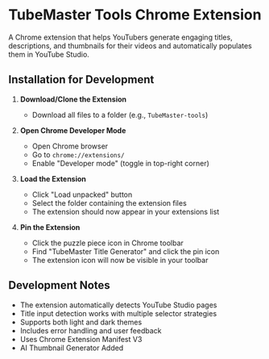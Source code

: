 # TubeMaster Tools Chrome Extension

A Chrome extension that helps YouTubers generate engaging titles, descriptions, and thumbnails for their videos and automatically populates them in YouTube Studio.

## Installation for Development

1. **Download/Clone the Extension**
   - Download all files to a folder (e.g., `TubeMaster-tools`)

2. **Open Chrome Developer Mode**
   - Open Chrome browser
   - Go to `chrome://extensions/`
   - Enable "Developer mode" (toggle in top-right corner)

3. **Load the Extension**
   - Click "Load unpacked" button
   - Select the folder containing the extension files
   - The extension should now appear in your extensions list

4. **Pin the Extension**
   - Click the puzzle piece icon in Chrome toolbar
   - Find "TubeMaster Title Generator" and click the pin icon
   - The extension icon will now be visible in your toolbar



## Development Notes

- The extension automatically detects YouTube Studio pages
- Title input detection works with multiple selector strategies
- Supports both light and dark themes
- Includes error handling and user feedback
- Uses Chrome Extension Manifest V3
- AI Thumbnail Generator Added

